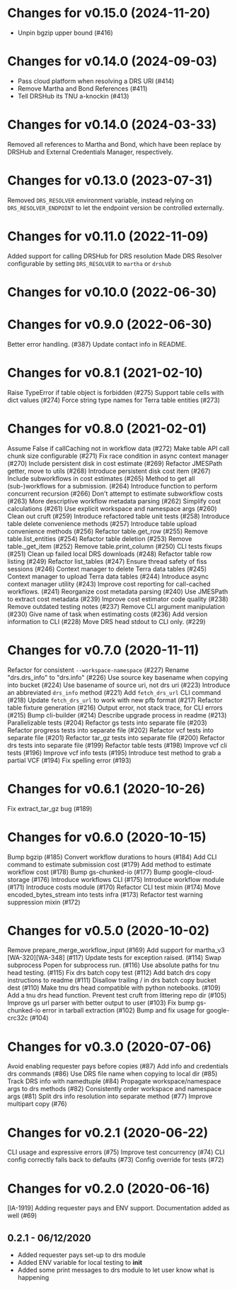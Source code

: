 # Changes for v0.15.0 (2024-11-20)
- Unpin bgzip upper bound (#416)

# Changes for v0.14.0 (2024-09-03)
- Pass cloud platform when resolving a DRS URI (#414)
- Remove Martha and Bond References (#411)
- Tell DRSHub its TNU a-knockin (#413)

# Changes for v0.14.0 (2024-03-33)
Removed all references to Martha and Bond, which have been replace by DRSHub and External Credentials Manager, respectively.

# Changes for v0.13.0 (2023-07-31)
Removed `DRS_RESOLVER` environment variable, instead relying on `DRS_RESOLVER_ENDPOINT` to let the endpoint version be controlled externally.

# Changes for v0.11.0 (2022-11-09)
Added support for calling DRSHub for DRS resolution
Made DRS Resolver configurable by setting `DRS_RESOLVER` to `martha` or `drshub`

# Changes for v0.10.0 (2022-06-30)

# Changes for v0.9.0 (2022-06-30)
Better error handling. (#387)
Update contact info in README.
# Changes for v0.8.1 (2021-02-10)
Raise TypeError if table object is forbidden (#275)
Support table cells with dict values (#274)
Force string type names for Terra table entities (#273)

# Changes for v0.8.0 (2021-02-01)
Assume False if callCaching not in workflow data (#272)
Make table API call chunk size configurable (#271)
Fix race condition in async context manager (#270)
Include persistent disk in cost estimate (#269)
Refactor JMESPath getter, move to utils (#268)
Introduce persistent disk cost item (#267)
Include subworkflows in cost estimates (#265)
Method to get all (sub-)workflows for a submission. (#264)
Introduce function to perform concurrent recursion (#266)
Don't attempt to estimate subworkflow costs (#263)
More descriptive workflow metadata parsing (#262)
Simplify cost calculations (#261)
Use explicit workspace and namespace args (#260)
Clean out cruft (#259)
Introduce refactored table unit tests (#258)
Introduce table delete convenience methods (#257)
Introduce table upload convenience methods (#256)
Refactor table.get_row (#255)
Remove table.list_entities (#254)
Refactor table deletion (#253)
Remove table._get_item (#252)
Remove table.print_column (#250)
CLI tests fixups (#251)
Clean up failed local DRS downloads (#248)
Refactor table row listing (#249)
Refactor list_tables (#247)
Ensure thread safety of fiss sessions (#246)
Context manager to delete Terra data tables (#245)
Context manager to upload Terra data tables (#244)
Introduce async context manager utility (#243)
Improve cost reporting for call-cached workflows. (#241)
Reorganize cost metadata parsing (#240)
Use JMESPath to extract cost metadata (#239)
Improve cost estimator code quality (#238)
Remove outdated testing notes (#237)
Remove CLI argument manipulation (#230)
Give name of task when estimating costs (#236)
Add version information to CLI (#228)
Move DRS head stdout to CLI only. (#229)

# Changes for v0.7.0 (2020-11-11)
Refactor for consistent `--workspace-namespace` (#227)
Rename "drs.drs_info" to "drs.info" (#226)
Use source key basename when copying into bucket (#224)
Use basename of source uri, not drs uri (#223)
Introduce an abbreviated `drs_info` method (#221)
Add `fetch_drs_url` CLI command (#218)
Update `fetch_drs_url` to work with new pfb format (#217)
Refactor table fixture generation (#216)
Output error, not stack trace, for CLI errors (#215)
Bump cli-builder (#214)
Describe upgrade process in readme (#213)
Parallelizable tests (#204)
Refactor gs tests into separate file (#203)
Refactor progress tests into separate file (#202)
Refactor vcf tests into separate file (#201)
Refactor tar_gz tests into separate file (#200)
Refactor drs tests into separate file (#199)
Refactor table tests (#198)
Improve vcf cli tests (#196)
Improve vcf info tests (#195)
Introduce test method to grab a partial VCF (#194)
Fix spelling error (#193)

# Changes for v0.6.1 (2020-10-26)
Fix extract_tar_gz bug (#189)

# Changes for v0.6.0 (2020-10-15)
Bump bgzip (#185)
Convert workflow durations to hours (#184)
Add CLI command to estimate submission cost (#179)
Add method to estimate workflow cost (#178)
Bump gs-chunked-io (#177)
Bump google-cloud-storage (#176)
Introduce workflows CLI (#175)
Introduce workflow module (#171)
Introduce costs module (#170)
Refactor CLI test mixin (#174)
Move encoded_bytes_stream into tests infra (#173)
Refactor test warning suppression mixin (#172)

# Changes for v0.5.0 (2020-10-02)
Remove prepare_merge_workflow_input (#169)
Add support for martha_v3 [WA-320][WA-348] (#117)
Update tests for exception raised. (#114)
Swap subprocess Popen for subprocess run. (#116)
Use absolute paths for tnu head testing. (#115)
Fix drs batch copy test (#112)
Add batch drs copy instructions to readme (#111)
Disallow trailing / in drs batch copy bucket dest (#110)
Make tnu drs head compatible with python notebooks. (#109)
Add a tnu drs head function.
Prevent test cruft from littering repo dir (#105)
Improve gs url parser with better output to user (#103)
Fix bump gs-chunked-io error in tarball extraction (#102)
Bump and fix usage for google-crc32c (#104)

# Changes for v0.3.0 (2020-07-06)
Avoid enabling requester pays before copies (#87)
Add info and credentials drs commands (#86)
Use DRS file name when copying to local dir (#85)
Track DRS info with namedtuple (#84)
Propagate workspace/namespace args to drs methods (#82)
Consistently order workspace and namespace args (#81)
Split drs info resolution into separate method (#77)
Improve multipart copy (#76)

# Changes for v0.2.1 (2020-06-22)
CLI usage and expressive errors (#75)
Improve test concurrency (#74)
CLI config correctly falls back to defaults (#73)
Config override for tests (#72)

# Changes for v0.2.0 (2020-06-16)
[IA-1919] Adding requester pays and ENV support. Documentation added as well (#69)

## 0.2.1 - 06/12/2020
- Added requester pays set-up to drs module
- Added ENV variable for local testing to __init__
- Added some print messages to drs module to let user know what is happening

